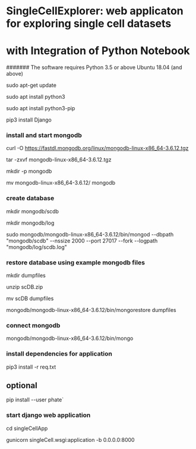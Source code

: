 # SingleCellExplorer: web applicaton for exploring single cell datasets
#  with Integration of Python Notebook
####### The software requires Python 3.5 or above Ubuntu 18.04 (and above) 

sudo apt-get update

sudo apt install python3

sudo apt install python3-pip

pip3 install Django

### install and start mongodb

curl -O https://fastdl.mongodb.org/linux/mongodb-linux-x86_64-3.6.12.tgz

tar -zxvf mongodb-linux-x86_64-3.6.12.tgz

mkdir -p mongodb

mv mongodb-linux-x86_64-3.6.12/ mongodb

### create database 

mkdir mongodb/scdb

mkdir mongodb/log

sudo mongodb/mongodb-linux-x86_64-3.6.12/bin/mongod --dbpath "mongodb/scdb" --nssize 2000 --port 27017 --fork --logpath "mongodb/log/scdb.log"

### restore database using example mongodb files

mkdir dumpfiles

unzip scDB.zip

mv scDB dumpfiles

mongodb/mongodb-linux-x86_64-3.6.12/bin/mongorestore dumpfiles

### connect mongodb

mongodb/mongodb-linux-x86_64-3.6.12/bin/mongo

### install dependencies for application

pip3 install -r req.txt
## optional
pip install --user phate`

### start django web application

cd singleCellApp

gunicorn singleCell.wsgi:application -b 0.0.0.0:8000

